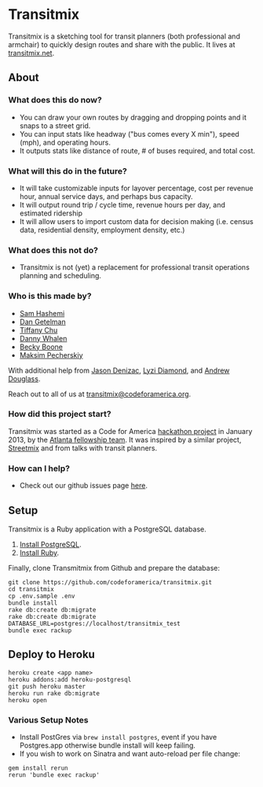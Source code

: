 # Transitmix

Transitmix is a sketching tool for transit planners (both professional and armchair) to quickly design routes and share with the public. It lives at [transitmix.net](http://transitmix.net).

## About

### What does this do now?

* You can draw your own routes by dragging and dropping points and it snaps to a street grid.
* You can input stats like headway ("bus comes every X min"), speed (mph), and operating hours.
* It outputs stats like distance of route, # of buses required, and total cost.

### What will this do in the future?

* It will take customizable inputs for layover percentage, cost per revenue hour, annual service days, and perhaps bus capacity.
* It will output round trip / cycle time, revenue hours per day, and estimated ridership
* It will allow users to import custom data for decision making (i.e. census data, residential density, employment density, etc.)

### What does this not do?

* Transitmix is not (yet) a replacement for professional transit operations planning and scheduling.

### Who is this made by?

- [Sam Hashemi](https://github.com/samhashemi)
- [Dan Getelman](https://github.com/dget)
- [Tiffany Chu](https://github.com/tchu88)
- [Danny Whalen](https://github.com/invisiblefunnel)
- [Becky Boone](https://github.com/boonrs)
- [Maksim Pecherskiy](https://github.com/mrmaksimize)

With additional help from [Jason Denizac](https://github.com/jden), [Lyzi Diamond](https://github.com/lyzidiamond), and [Andrew Douglass](https://github.com/ardouglass).

Reach out to all of us at [transitmix@codeforamerica.org](mailto:transitmix@codeforamerica.org).

### How did this project start?

Transitmix was started as a Code for America [hackathon project](https://github.com/tiffani/transit-mix) in January 2013, by the [Atlanta fellowship team](http://willcodeforpeaches.tumblr.com/). It was inspired by a similar project, [Streetmix](http://streetmix.net) and from talks with transit planners.

### How can I help?

* Check out our github issues page [here](https://github.com/codeforamerica/transitmix/issues/).

## Setup

Transitmix is a Ruby application with a PostgreSQL database.

1. [Install PostgreSQL](https://github.com/codeforamerica/howto/blob/master/PostgreSQL.md).
2. [Install Ruby](https://github.com/codeforamerica/howto/blob/master/Ruby.md).

Finally, clone Transmitmix from Github and prepare the database:
   
```console
git clone https://github.com/codeforamerica/transitmix.git
cd transitmix
cp .env.sample .env
bundle install
rake db:create db:migrate
rake db:create db:migrate DATABASE_URL=postgres://localhost/transitmix_test
bundle exec rackup
```

## Deploy to Heroku

```console
heroku create <app name>
heroku addons:add heroku-postgresql
git push heroku master
heroku run rake db:migrate
heroku open
```

### Various Setup Notes
* Install PostGres via `brew install postgres`, event if you have Postgres.app otherwise bundle install will keep failing.
* If you wish to work on Sinatra and want auto-reload per file change:

```
gem install rerun
rerun 'bundle exec rackup'
```
